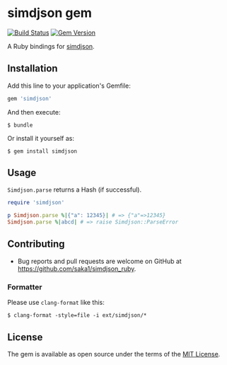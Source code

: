 # simdjson gem
[![Build Status](https://travis-ci.org/saka1/simdjson_ruby.svg?branch=master)](https://travis-ci.org/saka1/simdjson_ruby)
[![Gem Version](https://badge.fury.io/rb/simdjson.svg)](https://badge.fury.io/rb/simdjson)

A Ruby bindings for [simdjson](https://github.com/lemire/simdjson).

## Installation

Add this line to your application's Gemfile:

```ruby
gem 'simdjson'
```

And then execute:

    $ bundle

Or install it yourself as:

    $ gem install simdjson

## Usage

`Simdjson.parse` returns a Hash (if successful).

```ruby
require 'simdjson'

p Simdjson.parse %|{"a": 12345}| # => {"a"=>12345}
Simdjson.parse %|abcd| # => raise Simdjson::ParseError
```

## Contributing

- Bug reports and pull requests are welcome on GitHub at https://github.com/saka1/simdjson_ruby.

### Formatter

Please use `clang-format` like this:

```
$ clang-format -style=file -i ext/simdjson/*
```

## License

The gem is available as open source under the terms of the [MIT License](https://opensource.org/licenses/MIT).
